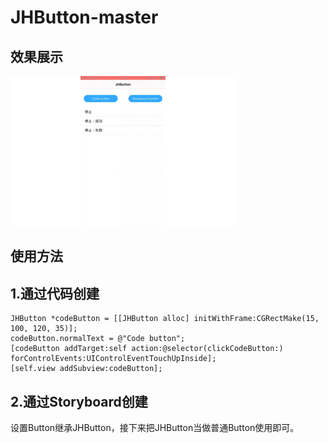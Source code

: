 # JHButton-master

效果展示
-------
![](https://github.com/RayJiang16/JHButton-master/blob/master/1.gif) 

使用方法
-------

1.通过代码创建
-------
```
JHButton *codeButton = [[JHButton alloc] initWithFrame:CGRectMake(15, 100, 120, 35)];
codeButton.normalText = @"Code button";
[codeButton addTarget:self action:@selector(clickCodeButton:) forControlEvents:UIControlEventTouchUpInside];
[self.view addSubview:codeButton];
```

2.通过Storyboard创建
-------
设置Button继承JHButton，接下来把JHButton当做普通Button使用即可。
